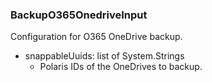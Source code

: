 ### BackupO365OnedriveInput
Configuration for O365 OneDrive backup.

- snappableUuids: list of System.Strings
  - Polaris IDs of the OneDrives to backup.
